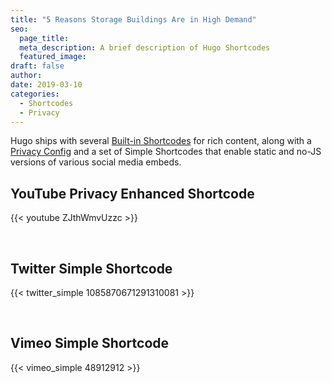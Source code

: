 ```yaml
---
title: "5 Reasons Storage Buildings Are in High Demand"
seo:
  page_title:
  meta_description: A brief description of Hugo Shortcodes
  featured_image: 
draft: false
author:
date: 2019-03-10
categories:
  - Shortcodes
  - Privacy
---
```


Hugo ships with several [Built-in Shortcodes](https://gohugo.io/content-management/shortcodes/#use-hugo-s-built-in-shortcodes) for rich content, along with a [Privacy Config](https://gohugo.io/about/hugo-and-gdpr/) and a set of Simple Shortcodes that enable static and no-JS versions of various social media embeds.

<!--more-->

## YouTube Privacy Enhanced Shortcode

{{< youtube ZJthWmvUzzc >}}

<br>

## Twitter Simple Shortcode

{{< twitter_simple 1085870671291310081 >}}

<br>

## Vimeo Simple Shortcode

{{< vimeo_simple 48912912 >}}

